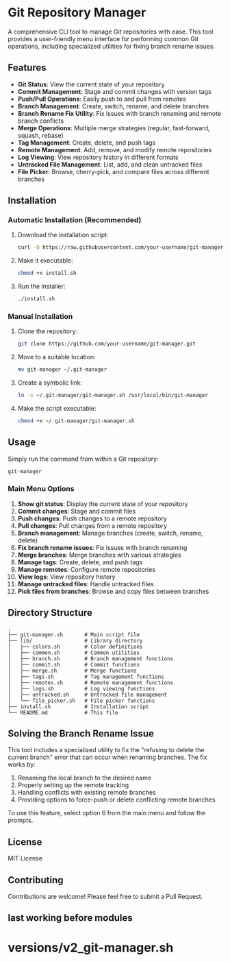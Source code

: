# Git Repository Manager

A comprehensive CLI tool to manage Git repositories with ease. This tool provides a user-friendly menu interface for performing common Git operations, including specialized utilities for fixing branch rename issues.

## Features

- **Git Status**: View the current state of your repository
- **Commit Management**: Stage and commit changes with version tags
- **Push/Pull Operations**: Easily push to and pull from remotes
- **Branch Management**: Create, switch, rename, and delete branches
- **Branch Rename Fix Utility**: Fix issues with branch renaming and remote branch conflicts
- **Merge Operations**: Multiple merge strategies (regular, fast-forward, squash, rebase)
- **Tag Management**: Create, delete, and push tags
- **Remote Management**: Add, remove, and modify remote repositories
- **Log Viewing**: View repository history in different formats
- **Untracked File Management**: List, add, and clean untracked files
- **File Picker**: Browse, cherry-pick, and compare files across different branches

## Installation

### Automatic Installation (Recommended)

1. Download the installation script:
   ```bash
   curl -O https://raw.githubusercontent.com/your-username/git-manager/main/install.sh
   ```

2. Make it executable:
   ```bash
   chmod +x install.sh
   ```

3. Run the installer:
   ```bash
   ./install.sh
   ```

### Manual Installation

1. Clone the repository:
   ```bash
   git clone https://github.com/your-username/git-manager.git
   ```

2. Move to a suitable location:
   ```bash
   mv git-manager ~/.git-manager
   ```

3. Create a symbolic link:
   ```bash
   ln -s ~/.git-manager/git-manager.sh /usr/local/bin/git-manager
   ```

4. Make the script executable:
   ```bash
   chmod +x ~/.git-manager/git-manager.sh
   ```

## Usage

Simply run the command from within a Git repository:

```bash
git-manager
```

### Main Menu Options

1. **Show git status**: Display the current state of your repository
2. **Commit changes**: Stage and commit files
3. **Push changes**: Push changes to a remote repository
4. **Pull changes**: Pull changes from a remote repository
5. **Branch management**: Manage branches (create, switch, rename, delete)
6. **Fix branch rename issues**: Fix issues with branch renaming
7. **Merge branches**: Merge branches with various strategies
8. **Manage tags**: Create, delete, and push tags
9. **Manage remotes**: Configure remote repositories
10. **View logs**: View repository history
11. **Manage untracked files**: Handle untracked files
12. **Pick files from branches**: Browse and copy files between branches

## Directory Structure

```
.
├── git-manager.sh       # Main script file
├── lib/                 # Library directory
│   ├── colors.sh        # Color definitions
│   ├── common.sh        # Common utilities
│   ├── branch.sh        # Branch management functions
│   ├── commit.sh        # Commit functions
│   ├── merge.sh         # Merge functions
│   ├── tags.sh          # Tag management functions
│   ├── remotes.sh       # Remote management functions
│   ├── logs.sh          # Log viewing functions
│   ├── untracked.sh     # Untracked file management
│   └── file_picker.sh   # File picker functions
├── install.sh           # Installation script
└── README.md            # This file
```

## Solving the Branch Rename Issue

This tool includes a specialized utility to fix the "refusing to delete the current branch" error that can occur when renaming branches. The fix works by:

1. Renaming the local branch to the desired name
2. Properly setting up the remote tracking
3. Handling conflicts with existing remote branches
4. Providing options to force-push or delete conflicting remote branches

To use this feature, select option 6 from the main menu and follow the prompts.

## License

MIT License

## Contributing

Contributions are welcome! Please feel free to submit a Pull Request.


## last working before modules
# versions/v2_git-manager.sh
